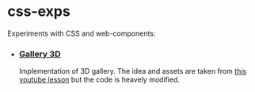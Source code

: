 # css-exps
Experiments with CSS and web-components: 
- ### [Gallery 3D](https://es-repo.github.io/css-exps/gallery-3d/)
  Implementation of 3D gallery. The idea and assets are taken from [this youtube lesson](https://www.youtube.com/watch?v=GLbI7BGdQ3o) but the code is heavely modified.